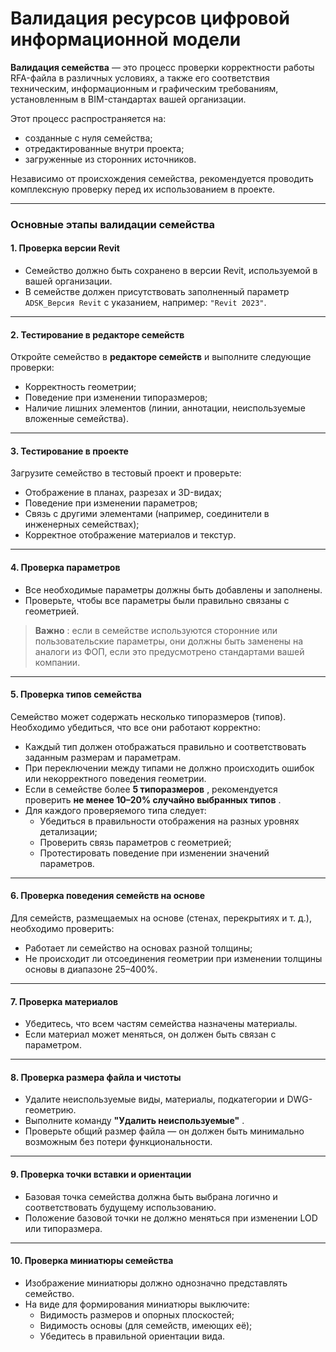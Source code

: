 # Валидация ресурсов цифровой информационной модели

**Валидация семейства** — это процесс проверки корректности работы RFA-файла в различных условиях, а также его соответствия техническим, информационным и графическим требованиям, установленным в BIM-стандартах вашей организации.

Этот процесс распространяется на:

* созданные с нуля семейства;
* отредактированные внутри проекта;
* загруженные из сторонних источников.

Независимо от происхождения семейства, рекомендуется проводить комплексную проверку перед их использованием в проекте.

***

### Основные этапы валидации семейства

#### 1. Проверка версии Revit

* Семейство должно быть сохранено в версии Revit, используемой в вашей организации.
* В семействе должен присутствовать заполненный параметр `ADSK_Версия Revit` с указанием, например: `"Revit 2023"`.

***

#### 2. Тестирование в редакторе семейств

Откройте семейство в **редакторе семейств** и выполните следующие проверки:

* Корректность геометрии;
* Поведение при изменении типоразмеров;
* Наличие лишних элементов (линии, аннотации, неиспользуемые вложенные семейства).

***

#### 3. Тестирование в проекте

Загрузите семейство в тестовый проект и проверьте:

* Отображение в планах, разрезах и 3D-видах;
* Поведение при изменении параметров;
* Связь с другими элементами (например, соединители в инженерных семействах);
* Корректное отображение материалов и текстур.

***

#### 4. Проверка параметров

* Все необходимые параметры должны быть добавлены и заполнены.
* Проверьте, чтобы все параметры были правильно связаны с геометрией.

> **Важно** : если в семействе используются сторонние или пользовательские параметры, они должны быть заменены на аналоги из ФОП, если это предусмотрено стандартами вашей компании.

***

#### 5. Проверка типов семейства

Семейство может содержать несколько типоразмеров (типов). Необходимо убедиться, что все они работают корректно:

* Каждый тип должен отображаться правильно и соответствовать заданным размерам и параметрам.
* При переключении между типами не должно происходить ошибок или некорректного поведения геометрии.
* Если в семействе более **5 типоразмеров** , рекомендуется проверить **не менее 10–20% случайно выбранных типов** .
* Для каждого проверяемого типа следует:
  * Убедиться в правильности отображения на разных уровнях детализации;
  * Проверить связь параметров с геометрией;
  * Протестировать поведение при изменении значений параметров.

***

#### 6. Проверка поведения семейств на основе

Для семейств, размещаемых на основе (стенах, перекрытиях и т. д.), необходимо проверить:

* Работает ли семейство на основах разной толщины;
* Не происходит ли отсоединения геометрии при изменении толщины основы в диапазоне 25–400%.

***

#### 7. Проверка материалов

* Убедитесь, что всем частям семейства назначены материалы.
* Если материал может меняться, он должен быть связан с параметром.

***

#### 8. Проверка размера файла и чистоты

* Удалите неиспользуемые виды, материалы, подкатегории и DWG-геометрию.
* Выполните команду **"Удалить неиспользуемые"** .
* Проверьте общий размер файла — он должен быть минимально возможным без потери функциональности.

***

#### 9. Проверка точки вставки и ориентации

* Базовая точка семейства должна быть выбрана логично и соответствовать будущему использованию.
* Положение базовой точки не должно меняться при изменении LOD или типоразмера.

***

#### 10. Проверка миниатюры семейства

* Изображение миниатюры должно однозначно представлять семейство.
* На виде для формирования миниатюры выключите:
  * Видимость размеров и опорных плоскостей;
  * Видимость основы (для семейств, имеющих её);
  * Убедитесь в правильной ориентации вида.
